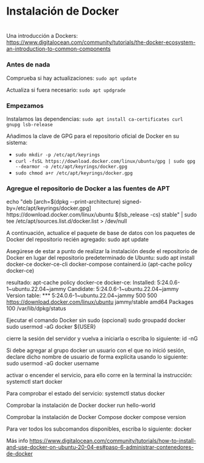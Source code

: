 <h1 dir="auto">Instalación de Docker<h1></h1>

<p dir="auto">Una introducción a Dockers:<br>
<a href="https://www.digitalocean.com/community/tutorials/the-docker-ecosystem-an-introduction-to-common-components">https://www.digitalocean.com/community/tutorials/the-docker-ecosystem-an-introduction-to-common-components</a></p>

<h3 dir="auto">Antes de nada</h3>
<p>Comprueba si hay actualizaciones: <code>sudo apt update</code></p>
<p>Actualiza si fuera necesario: <code>sudo apt updgrade</code></p>

<h3 dir="auto">Empezamos</h3>
<p>Instalamos las dependencias: <code>sudo apt install ca-certificates curl gnupg lsb-release</code></p>
<p>Añadimos la clave de GPG para el repositorio oficial de Docker en su sistema: </p>
<ul dir="auto">
<li><code>sudo mkdir -p /etc/apt/keyrings</code></li>
<li><code>curl -fsSL https://download.docker.com/linux/ubuntu/gpg | sudo gpg --dearmor -o /etc/apt/keyrings/docker.gpg</code></li>
<li><code>sudo chmod a+r /etc/apt/keyrings/docker.gpg</code></li></ul>

<h3 dir="auto">Agregue el repositorio de Docker a las fuentes de APT</h3>
<p></p></code>echo "deb [arch=$(dpkg --print-architecture) signed-by=/etc/apt/keyrings/docker.gpg] https://download.docker.com/linux/ubuntu $(lsb_release -cs) stable" | sudo tee /etc/apt/sources.list.d/docker.list > /dev/null

A continuación, actualice el paquete de base de datos con los paquetes de Docker del repositorio recién agregado:
sudo apt update

Asegúrese de estar a punto de realizar la instalación desde el repositorio de Docker en lugar del repositorio predeterminado de Ubuntu:
sudo apt install docker-ce docker-ce-cli docker-compose containerd.io
(apt-cache policy docker-ce)

resultado:
apt-cache policy docker-ce
docker-ce:
  Installed: 5:24.0.6-1~ubuntu.22.04~jammy
  Candidate: 5:24.0.6-1~ubuntu.22.04~jammy
  Version table:
 *** 5:24.0.6-1~ubuntu.22.04~jammy 500
        500 https://download.docker.com/linux/ubuntu jammy/stable amd64 Packages
        100 /var/lib/dpkg/status


Ejecutar el comando Docker sin sudo (opcional)
sudo groupadd docker
sudo usermod -aG docker ${USER}


cierre la sesión del servidor y vuelva a iniciarla o escriba lo siguiente:
id -nG

Si debe agregar al grupo docker un usuario con el que no inició sesión, declare dicho nombre de usuario de forma explícita usando lo siguiente:
sudo usermod -aG docker username

activar o encender el servicio, para ello corre en la terminal la instrucción:
systemctl start docker

Para comprobar el estado del servicio:
systemctl status docker

Comprobar la instalación de Docker
docker run hello-world

Comprobar la instalación de Docker Compose 
docker compose version

Para ver todos los subcomandos disponibles, escriba lo siguiente:
docker



Más info
https://www.digitalocean.com/community/tutorials/how-to-install-and-use-docker-on-ubuntu-20-04-es#paso-6-administrar-contenedores-de-docker

